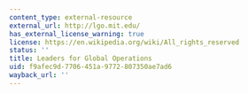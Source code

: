 ```yaml
---
content_type: external-resource
external_url: http://lgo.mit.edu/
has_external_license_warning: true
license: https://en.wikipedia.org/wiki/All_rights_reserved
status: ''
title: Leaders for Global Operations
uid: f9afec9d-7706-451a-9772-807350ae7ad6
wayback_url: ''
---
```

